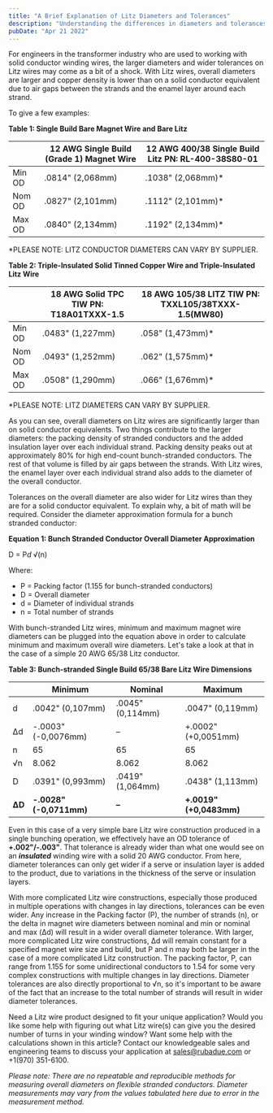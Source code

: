```yaml
---
title: "A Brief Explanation of Litz Diameters and Tolerances"
description: "Understanding the differences in diameters and tolerances between solid conductor winding wires and Litz wires for transformer industry engineers."
pubDate: "Apr 21 2022"
---
```


For engineers in the transformer industry who are used to working with solid conductor winding wires, the larger diameters and wider tolerances on Litz wires may come as a bit of a shock. With Litz wires, overall diameters are larger and copper density is lower than on a solid conductor equivalent due to air gaps between the strands and the enamel layer around each strand.

To give a few examples:

**Table 1: Single Build Bare Magnet Wire and Bare Litz**

|        | 12 AWG Single Build (Grade 1) Magnet Wire | 12 AWG 400/38 Single Build Litz PN: RL-400-38S80-01 |
| ------ | ----------------------------------------- | --------------------------------------------------- |
| Min OD | .0814" (2,068mm)                          | .1038" (2,068mm)\*                                  |
| Nom OD | .0827" (2,101mm)                          | .1112" (2,101mm)\*                                  |
| Max OD | .0840" (2,134mm)                          | .1192" (2,134mm)\*                                  |

\*PLEASE NOTE: LITZ CONDUCTOR DIAMETERS CAN VARY BY SUPPLIER.

**Table 2: Triple-Insulated Solid Tinned Copper Wire and Triple-Insulated Litz Wire**

|        | 18 AWG Solid TPC TIW PN: T18A01TXXX-1.5 | 18 AWG 105/38 LITZ TIW PN: TXXL105/38TXXX-1.5(MW80) |
| ------ | --------------------------------------- | --------------------------------------------------- |
| Min OD | .0483" (1,227mm)                        | .058" (1,473mm)\*                                   |
| Nom OD | .0493" (1,252mm)                        | .062" (1,575mm)\*                                   |
| Max OD | .0508" (1,290mm)                        | .066" (1,676mm)\*                                   |

\*PLEASE NOTE: LITZ DIAMETERS CAN VARY BY SUPPLIER.

As you can see, overall diameters on Litz wires are significantly larger than on solid conductor equivalents. Two things contribute to the larger diameters: the packing density of stranded conductors and the added insulation layer over each individual strand. Packing density peaks out at approximately 80% for high end-count bunch-stranded conductors. The rest of that volume is filled by air gaps between the strands. With Litz wires, the enamel layer over each individual strand also adds to the diameter of the overall conductor.

Tolerances on the overall diameter are also wider for Litz wires than they are for a solid conductor equivalent. To explain why, a bit of math will be required. Consider the diameter approximation formula for a bunch stranded conductor:

**Equation 1: Bunch Stranded Conductor Overall Diameter Approximation**

D = P*d* √(n)

Where:

- P = Packing factor (1.155 for bunch-stranded conductors)
- D = Overall diameter
- d = Diameter of individual strands
- n = Total number of strands

With bunch-stranded Litz wires, minimum and maximum magnet wire diameters can be plugged into the equation above in order to calculate minimum and maximum overall wire diameters. Let's take a look at that in the case of a simple 20 AWG 65/38 Litz conductor.

**Table 3: Bunch-stranded Single Build 65/38 Bare Litz Wire Dimensions**

|        | Minimum                 | Nominal          | Maximum                 |
| ------ | ----------------------- | ---------------- | ----------------------- |
| d      | .0042" (0,107mm)        | .0045" (0,114mm) | .0047" (0,119mm)        |
| Δd     | -.0003" (-0,0076mm)     | –                | +.0002" (+0,0051mm)     |
| n      | 65                      | 65               | 65                      |
| √n     | 8.062                   | 8.062            | 8.062                   |
| D      | .0391" (0,993mm)        | .0419" (1,064mm) | .0438" (1,113mm)        |
| **ΔD** | **-.0028" (-0,0711mm)** | **–**            | **+.0019" (+0,0483mm)** |

Even in this case of a very simple bare Litz wire construction produced in a single bunching operation, we effectively have an OD tolerance of **+.002"/-.003"**. That tolerance is already wider than what one would see on an **_insulated_** winding wire with a solid 20 AWG conductor. From here, diameter tolerances can only get wider if a serve or insulation layer is added to the product, due to variations in the thickness of the serve or insulation layers.

With more complicated Litz wire constructions, especially those produced in multiple operations with changes in lay directions, tolerances can be even wider. Any increase in the Packing factor (P), the number of strands (n), or the delta in magnet wire diameters between nominal and min or nominal and max (Δd) will result in a wider overall diameter tolerance. With larger, more complicated Litz wire constructions, Δd will remain constant for a specified magnet wire size and build, but P and n may both be larger in the case of a more complicated Litz construction. The packing factor, P, can range from 1.155 for some unidirectional conductors to 1.54 for some very complex constructions with multiple changes in lay directions. Diameter tolerances are also directly proportional to √n, so it's important to be aware of the fact that an increase to the total number of strands will result in wider diameter tolerances.

Need a Litz wire product designed to fit your unique application? Would you like some help with figuring out what Litz wire(s) can give you the desired number of turns in your winding window? Want some help with the calculations shown in this article? Contact our knowledgeable sales and engineering teams to discuss your application at sales@rubadue.com or +1(970) 351-6100.

_Please note: There are no repeatable and reproducible methods for measuring overall diameters on flexible stranded conductors. Diameter measurements may vary from the values tabulated here due to error in the measurement method._
